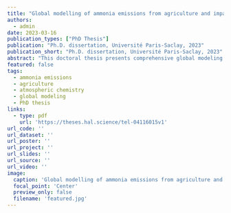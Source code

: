 ```yaml
---
title: "Global modelling of ammonia emissions from agriculture and impact on atmospheric chemistry"
authors:
  - admin
date: 2023-03-16
publication_types: ["PhD Thesis"]
publication: "Ph.D. dissertation, Université Paris-Saclay, 2023"
publication_short: "Ph.D. dissertation, Université Paris-Saclay, 2023"
abstract: "This doctoral thesis presents comprehensive global modeling of ammonia emissions from agriculture and their impacts on atmospheric chemistry, providing new insights into agricultural nitrogen dynamics and atmospheric composition."
featured: false
tags:
  - ammonia emissions
  - agriculture
  - atmospheric chemistry
  - global modeling
  - PhD thesis
links:
  - type: pdf
    url: 'https://theses.hal.science/tel-04116015v1'
url_code: ''
url_dataset: ''
url_poster: ''
url_project: ''
url_slides: ''
url_source: ''
url_video: ''
image:
  caption: 'Global modelling of ammonia emissions from agriculture and impact on atmospheric chemistry'
  focal_point: 'Center'
  preview_only: false
  filename: 'featured.jpg'
---
```

